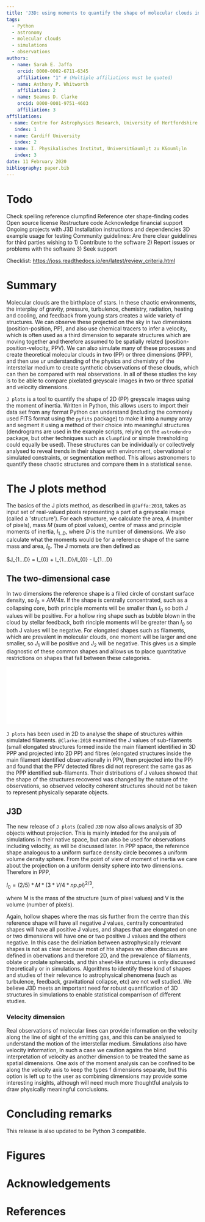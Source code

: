 ```yaml
---
title: 'J3D: using moments to quantify the shape of molecular clouds in 3D'
tags:
  - Python
  - astronomy
  - molecular clouds
  - simulations
  - observations
authors:
  - name: Sarah E. Jaffa
    orcid: 0000-0002-6711-6345
    affiliation: "1" # (Multiple affiliations must be quoted)
  - name: Anthony P. Whitworth
    affiliation: 2
  - name: Seamus D. Clarke
    orcid: 0000-0001-9751-4603
    affiliation: 3
affiliations:
 - name: Centre for Astrophysics Research, University of Hertfordshire
   index: 1
 - name: Cardiff University
   index: 2
 - name: I. Physikalisches Institut, Universit&auml;t zu K&ouml;ln
   index: 3
date: 11 February 2020
bibliography: paper.bib
---
```

# Todo

Check spelling
reference clumpfind
Reference oter shape-finding codes
Open source license
Restructure code
Acknowledge financial support
Ongoing projects with J3D
Installation instructions and dependencies
3D example usage for testing
Community guidelines: Are there clear guidelines for third parties wishing to 1) Contribute to the software 2) Report issues or problems with the software 3) Seek support

Checklist: https://joss.readthedocs.io/en/latest/review_criteria.html

# Summary

Molecular clouds are the birthplace of stars. In these chaotic environments, the interplay of gravity, pressure, turbulence, chemistry, radiation, heating and cooling, and feedback from young stars creates a wide variety of structures. We can observe these projected on the sky in two dimensions (position-position, PP), and also use chemical tracers to infer a velocity, which is often used as a third dimension to separate structures which are moving together and therefore assumed to be spatially related (position-position-velocity, PPV). We can also simulate many of these processes and create theoretical molecular clouds in two (PP) or three dimensions (PPP), and then use ur understanding of the physics and chemistry of the interstellar medium to create synthetic obvservations of these clouds, which can then be compared with real observations. In all of these studies the key is to be able to compare pixelated greyscale images in two or three spatial and velocity dimensions.

``J plots`` is a tool to quantify the shape of 2D (PP) greyscale images using the moment of inertia. Written in Python, this allows users to import their data set from any format Python can understand (including the commonly used FITS format using the ``pyfits`` package) to make it into a numpy array and segment it using a method of their choice into meaningful structures (dendrograms are used in the example scripts, relying on the ``astrodendro`` package, but other techniques such as ``clumpfind`` or simple thresholding could equally be used). These structures can be individually or collectively analysed to reveal trends in their shape with environment, obervational or simulated constraints, or segmentation method. This allows astronomers to quantify these chaotic structures and compare them in a statistical sense.

# The J plots method

The basics of the J plots method, as described in `@Jaffa:2018`, takes as input set of real-valued pixels representing a part of a greyscale image (called a 'structure'). For each structure, we calculate the area, $A$ (number of pixels), mass $M$ (sum of pixel values), centre of mass and principle moments of inertia, $I_{1..D}$, where $D$ is the number of dimensions. We also calculate what the moments would be for a reference shape of the same mass and area, $I_{0}$. The J momets are then defined as

$J_{1...D} = I_{0} + I_{1...D}/I_{0} - I_{1...D}

## The two-dimensional case

In two dimensions the reference shape is a filled circle of constant surface density, so $I_{0} = AM/4\pi$. If the shape is centrally concentrated, such as a collapsing core, both principle moments will be smaller than $I_{0}$ so both J values will be positive. For a hollow ring shape such as bubble blown in the cloud by stellar feedback, both rinciple moments will be greater than $I_{0}$ so both J values will be negative. For elongated shapes such as filaments, which are prevalent in molecular clouds, one moment will be larger and one smaller, so $J_{1}$ will be positive and $J_{2}$ will be negative. This gives us a simple diagnostic of these common shapes and allows us to place quantitative restrictions on shapes that fall between these categories.

![Proof of concept of 2D J plots. The J values of several simple shapes are plotted, representing morphologies observed in molecular clouds. This demonstrates that distinct categories of shape are distributed in different regions on the J plot.](proof.pdf)

``J plots`` has been used in 2D to analyse the shape of structures within simulated filaments. `@Clarke:2018` examined the J values of sub-filaments (small elongated structures formed inside the main filament identified in 3D PPP and projected into 2D PP) and fibres (elongated structures inside the main filament identified observationally in PPV, then projected into the PP) and found that the PPV detected fibres did not represent the same gas as the PPP identified sub-filaments. Their distributions of J values showed that the shape of the structures recovered was changed by the nature of the observations, so observed velocity coherent structures should not be taken to represent physically separate objects.

## J3D

The new release of ``J plots`` (called ``J3D`` now also allows analysis of 3D objects without projection. This is mainly inteded for the analysis of simulations in their native space, but can also be used for observations including velocity, as will be discussed later. In PPP space, the reference shape analogous to a uniform surface density circle becomes a uniform volume density sphere. From the point of view of moment of inertia we care about the projection on a uniform density sphere into two dimensions. Therefore in PPP,

$I_{0} = (2/5)*M*(3*V/4*np.pi)^{2/3}$,

where M is the mass of the structure (sum of pixel values) and V is the volume (number of pixels).

Again, hollow shapes where the mas sis further from the centre than this reference shape will have all negative J values, centrally concentrated shapes will have all positive J values, and shapes that are elongated on one or two dimensions will have one or two positive J values and the others negative. In this case the deliniation between astrophysically relevant shapes is not as clear because most of hte shapes we often discuss are defined in obervations and therefore 2D, and the prevalence of filaments, oblate or prolate spheroids, and thin sheet-like structures is only discussed theoretically or in simulations. Algorithms to identify these kind of shapes and studies of their relevance to astrophysical phenomena (such as turbulence, feedback, gravitational collapse, etc) are not well studied. We believe J3D meets an important need for robust quantification of 3D structures in simulations to enable statistical comparrison of different studies.


### Velocity dimension 
Real observations of molecular lines can provide information on the velocity along the line of sight of the emitting gas, and this can be analysed to understand the motion of the interstellar medium. Simulations also have velocity information,  In such a case we caution agains the blind interpretation of velocity as another dimension to be treated the same as spatial dimensions. One axis of the moment analysis can be confined to be along the velocity axis to keep the types f dimensions separate, but this option is left up to the user as combining dimensions may provide some interesting insights, although will need much more thoughtful analysis to draw physically meaningful conclusions. 

# Concluding remarks

This release is also updated to be Python 3 compatible.

# Figures



# Acknowledgements



# References
